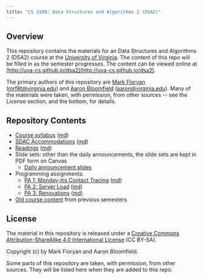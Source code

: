 ```yaml
---
title: "CS 3100: Data Structures and Algorithms 2 (DSA2)"
---
```


Overview
--------

This repository contains the materials for an Data Structures and Algorithms 2 (DSA2) course at the [University of Virginia](http://www.virginia.edu).  The content of this repo will be filled in as the semester progresses.  The content can be viewed online at [http://uva-cs.github.io/dsa2](http://uva-cs.github.io/dsa2).

The primary authors of this repository are [Mark Floryan](https://markfloryan.github.io/mrf8t) ([mrf8t@virginia.edu](<mailto:mrf8t@virginia.edu>)) and [Aaron Bloomfield](http://www.cs.virginia.edu/~asb) ([aaron@virginia.edu](<mailto:aaron@virginia.edu>)). Many of the materials were taken, with permission, from other sources -- see the License section, and the bottom, for details.


Repository Contents
-------------------

- [Course syllabus](syllabus.html) ([md](syllabus.md))
- [SDAC Accommodations](sdac.html) ([md](sdac.md))
- [Readings](readings.html) ([md](readings.md))
- Slide sets: other than the daily announcements, the slide sets are kept in PDF form on Canvas
	- [Daily announcement slides](slides/announcements.html#/)
- Programming assignments: 
  - [PA 1: Monday-itis Contact Tracing](pa/pa1/index.html) ([md](pa/pa1/index.md))
  - [PA 2: Server Load](pa/pa2/index.html) ([md](pa/pa2/index.md))
  - [PA 3: Renovations](pa/pa3/index.html) ([md](pa/pa3/index.md))
- [Old course content](old.html) from previous semesters

License
-------

The material in this repository is released under a [Creative Commons Attribution-ShareAlike 4.0 International License](http://creativecommons.org/licenses/by-sa/4.0/) (CC BY-SA).

Copyright (c) by Mark Floryan and Aaron Bloomfield.

Some parts of this repository are taken, with permission, from other sources.  They will be listed here when they are added to this repo.
